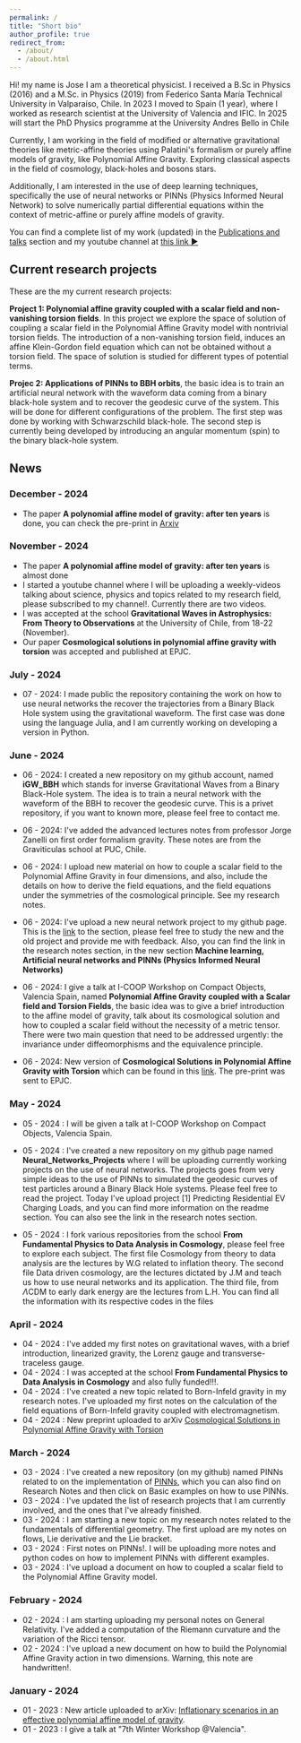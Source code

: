 ```yaml
---
permalink: /
title: "Short bio"
author_profile: true
redirect_from: 
  - /about/
  - /about.html
---
```



Hi! my name is Jose I am a theoretical physicist. I received a B.Sc in Physics (2016) and a M.Sc. in Physics (2019) from
Federico Santa María Technical University in Valparaíso, Chile. In 2023 I moved
to Spain (1 year), where I worked as research scientist at the University of Valencia and IFIC. In 2025 will start the PhD Physics
programme at the University Andres Bello in Chile

Currently, I am working in the field of modified or alternative gravitational theories like metric-affine theories
using Palatini's formalism or purely affine models of gravity, like Polynomial Affine Gravity. Exploring classical
aspects in the field of cosmology, black-holes and bosons stars.

Additionally, I am interested in the use of deep learning techniques, specifically the use of neural networks or PINNs (Physics 
Informed Neural Network) to solve numerically partial differential equations within the context of metric-affine
or purely affine models of gravity.

You can find a complete list of my work (updated) in the [Publications and talks](https://joseipg1.github.io/publications/) section and
my youtube channel at [this link ▶](https://www.youtube.com/@josep5840)

## Current research projects

These are the my current research projects:

**Project 1: Polynomial affine gravity coupled with a scalar field and non-vanishing torsion fields**. In this project we explore the space of solution of coupling a scalar field in the Polynomial Affine Gravity model with nontrivial torsion fields. The introduction of a non-vanishing torsion field, induces an affine Klein-Gordon field equation which can not be obtained without a torsion field. The space of solution is studied for different types of potential terms.

**Projec 2: Applications of PINNs to BBH orbits**, the basic idea is to train an artificial neural network with the waveform data coming from a binary black-hole system and to recover the geodesic curve of the system. This will be done for different configurations of the problem. The first
step was done by working with Schwarzschild black-hole. The second step is currently being developed by introducing an angular momentum (spin) to 
the binary black-hole system.
 
## News


### December - 2024

- The paper **A polynomial affine model of gravity: after ten years** is done, you can check the pre-print in [Arxiv](https://arxiv.org/pdf/2412.21122)

### November - 2024

- The paper **A polynomial affine model of gravity: after ten years** is almost done
- I started a youtube channel where I will be uploading a weekly-videos talking about science, physics and topics related to my research field, please subscribed to my channel!. Currently there are two videos.
- I was accepted at the school **Gravitational Waves in Astrophysics: From Theory to Observations** at the University of Chile, from 18-22 (November).
- Our paper **Cosmological solutions in polynomial affine gravity with torsion** was accepted and published at EPJC.

### July - 2024

- 07 - 2024: I made public the repository containing the work on how to use neural networks the recover the trajectories from a Binary Black Hole system using the gravitational waveform. The first case was done using the language Julia, and I am currently working on developing a version in Python.

### June - 2024

- 06 - 2024: I created a new repository on my github account, named **iGW_BBH** which stands for inverse Gravitational Waves from a Binary Black-Hole system. The idea is to train a neural network with the waveform of the BBH to recover the geodesic curve. This is a privet repository, if you want to known more, please feel free to contact me.

- 06 - 2024: I've added the advanced lectures notes from professor Jorge Zanelli on first order formalism gravity. These notes are from the Graviticulas school at PUC, Chile.

- 06 - 2024: I upload new material on how to couple a scalar field to the Polynomial Affine Gravity in four dimensions, and also, include the details on how to derive the field equations, and the field equations under the symmetries of the cosmological principle. See my research notes.

- 06 - 2024: I've upload a new neural network project to my github page. This is the [link](https://github.com/JoseiPG1/Neural_Networks_Projects/tree/main) to the section, please feel free to study the new and the old project and provide me with feedback. Also, you can find the link in the research notes section, in the new section **Machine learning, Artificial neural networks and PINNs (Physics Informed Neural Networks)**

- 06 - 2024: I give a talk at I-COOP Workshop on Compact Objects, Valencia Spain, named **Polynomial Affine Gravity coupled with a Scalar field and Torsion Fields**, the basic idea was to give a brief introduction to the affine model of gravity, talk about its cosmological solution and how to coupled a scalar field without the necessity of a metric tensor. There were two main question that need to be addressed urgently: the invariance under diffeomorphisms and the equivalence principle.

- 06 - 2024: New version of **Cosmological Solutions in Polynomial Affine Gravity with Torsion** which can be found in this [link](). The pre-print was sent to EPJC.

### May - 2024

- 05 - 2024 : I will be given a talk at I-COOP Workshop on Compact Objects, Valencia Spain.

- 05 - 2024 : I've created a new repository on my github page named **Neural_Networks_Projects** where I will be uploading currently working projects on the use of neural networks. The projects goes from very simple ideas to the use of PINNs to simulated the geodesic curves of test particles around a Binary Black Hole systems. Please feel free to read the project. Today I've upload project [1] Predicting Residential EV Charging Loads, and you can find more information on the readme section. You can also see the link in the research notes section.

- 05 - 2024 : I fork various repositories from the school **From Fundamental Physics to Data Analysis in Cosmology**, please feel free to explore each subject. The first file Cosmology from theory to data analysis are the lectures by W.G related to inflation theory. The second file Data driven cosmology, are the lectures dictated by J.M and teach us how to use neural networks and its application. The third file, from $\Lambda$CDM to early dark energy are the lectures from L.H. You can find all the information with its respective codes in the files

### April - 2024

- 04 - 2024 : I've added my first notes on gravitational waves, with a brief introduction, linearized gravity, the Lorenz gauge and transverse-traceless gauge.
- 04 - 2024 : I was accepted at the school **From Fundamental Physics to Data Analysis in Cosmology** and also fully funded!!!.
- 04 - 2024 : I've created a new topic related to Born-Infeld gravity in my research notes. I've uploaded my first notes on the calculation of the field equations of Born-Infeld gravity coupled with electromagnetism.
- 04 - 2024 : New  preprint uploaded to arXiv [Cosmological Solutions in Polynomial Affine Gravity with Torsion](https://arxiv.org/abs/2404.11703)

### March - 2024
- 03 - 2024 : I've created a new repository (on my github) named PINNs related to on the implementation of [PINNs](https://github.com/JoseiPG1/PINNs), which you can also find on Research Notes and then click on Basic examples on how to use PINNs.
- 03 - 2024 : I've updated the list of research projects that I am currently involved, and the ones that I've already finished.
- 03 - 2024 : I am starting a new topic on my research notes related to the fundamentals of differential geometry. The first upload are my notes on flows, Lie derivative and the Lie bracket.
- 03 - 2024 : First notes on PINNs!. I will be uploading more notes and python codes on how to implement PINNs with different examples.
- 03 - 2024 : I've upload a document on how to coupled a scalar field to the Polynomial Affine Gravity model.

### February - 2024

- 02 - 2024 : I am starting uploading my personal notes on General Relativity. I've added a computation of the Riemann curvature and the variation of the 
Ricci tensor.
- 02 - 2024 : I've upload a new document on how to build the Polynomial Affine Gravity action in two dimensions. Warning, this note are handwritten!.

### January - 2024

- 01 - 2023 : New article uploaded to arXiv: [Inflationary scenarios in an effective polynomial affine model of gravity](https://browse.arxiv.org/abs/2312.07312).
- 01 - 2023 : I give a talk at "7th Winter Workshop @Valencia".